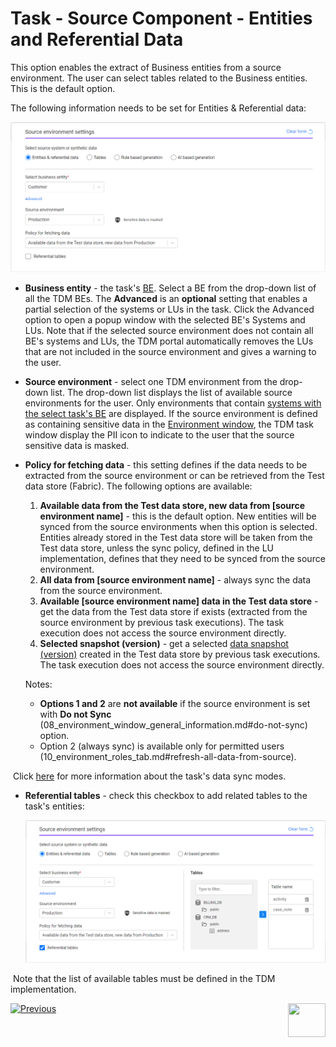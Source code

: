 # Task - Source Component - Entities and Referential Data

This option enables the extract of Business entities from a source environment. The user can select tables related to the Business entities. This is the default option.

The following information needs to be set for Entities & Referential data:

![source-entities](images/task_source_settings_entities.png)

- **Business entity** - the task's [BE](04_tdm_gui_business_entity_window.md). Select a BE from the drop-down list of all the TDM BEs. The **Advanced** is an **optional** setting that enables a partial selection of the systems or LUs in the task. Click the Advanced option to open a popup window with the selected BE's Systems and LUs. Note that if the selected source environment does not contain all BE's systems and LUs, the TDM portal automatically removes the LUs that are not included in the source environment and gives a warning to the user.  

- **Source environment** - select one TDM environment from the drop-down list. The drop-down list displays the list of available source environments for the user. Only environments that contain [systems with the select task's BE](11_environment_products_tab.md) are displayed.   If the source environment is defined as containing sensitive data in the [Environment window](08_environment_window_general_information.md#mask-sensitive-data), the TDM task window display the PII icon to indicate to the user that the source sensitive data is masked. 

- **Policy for fetching data** - this setting defines if the data needs to be extracted from the source environment or can be retrieved from the Test data store (Fabric). The following options are available:

  1. **Available data from the Test data store, new data from [source environment name]** - this is the default option. New entities will be synced from the source environments when this option is selected. Entities already stored in the  Test data store will be taken from the Test data store, unless the sync policy, defined in the LU implementation, defines that they need to be synced from the source environment. 
  2. **All data from [source environment name]** - always sync the data from the source environment. 
  3. **Available [source environment name] data in the Test data store** - get the data from the Test data store if exists (extracted from the source environment by previous task executions). The task execution does not access the source environment directly.  
  4. **Selected snapshot (version)** - get a selected [data snapshot (version)](15_data_flux_task.md) created in the Test data store  by previous task executions. The task execution does not access the source environment directly.  

  Notes:

  - **Options 1 and 2** are **not available** if the source environment is set with **Do not Sync** (08_environment_window_general_information.md#do-not-sync) option.
  - Option 2 (always sync) is available only for permitted users (10_environment_roles_tab.md#refresh-all-data-from-source).



​		Click [here](/articles/TDM/tdm_architecture/04_task_execution_overridden_parameters.md#overriding-the-sync-mode-on-the-task-execution) for more information about the task's data sync modes. 



- **Referential tables** - check this checkbox to add related tables to the task's entities:

  ![task related tables](images/task_source_entities_and_tables.png)



​	Note that the list of available tables must be defined in the TDM implementation.



 [![Previous](/articles/images/Previous.png)](14_task_overview.md)[<img align="right" width="60" height="54" src="/articles/images/Next.png">](15_data_flux_task.md)

